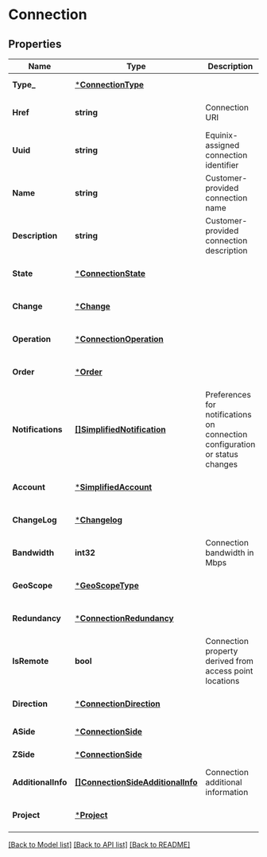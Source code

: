# Connection

## Properties
Name | Type | Description | Notes
------------ | ------------- | ------------- | -------------
**Type_** | [***ConnectionType**](ConnectionType.md) |  | [default to null]
**Href** | **string** | Connection URI | [optional] [default to null]
**Uuid** | **string** | Equinix-assigned connection identifier | [optional] [default to null]
**Name** | **string** | Customer-provided connection name | [default to null]
**Description** | **string** | Customer-provided connection description | [optional] [default to null]
**State** | [***ConnectionState**](ConnectionState.md) |  | [optional] [default to null]
**Change** | [***Change**](Change.md) |  | [optional] [default to null]
**Operation** | [***ConnectionOperation**](ConnectionOperation.md) |  | [optional] [default to null]
**Order** | [***Order**](Order.md) |  | [optional] [default to null]
**Notifications** | [**[]SimplifiedNotification**](SimplifiedNotification.md) | Preferences for notifications on connection configuration or status changes | [optional] [default to null]
**Account** | [***SimplifiedAccount**](SimplifiedAccount.md) |  | [optional] [default to null]
**ChangeLog** | [***Changelog**](Changelog.md) |  | [optional] [default to null]
**Bandwidth** | **int32** | Connection bandwidth in Mbps | [default to null]
**GeoScope** | [***GeoScopeType**](GeoScopeType.md) |  | [optional] [default to null]
**Redundancy** | [***ConnectionRedundancy**](ConnectionRedundancy.md) |  | [optional] [default to null]
**IsRemote** | **bool** | Connection property derived from access point locations | [optional] [default to null]
**Direction** | [***ConnectionDirection**](ConnectionDirection.md) |  | [optional] [default to null]
**ASide** | [***ConnectionSide**](ConnectionSide.md) |  | [default to null]
**ZSide** | [***ConnectionSide**](ConnectionSide.md) |  | [default to null]
**AdditionalInfo** | [**[]ConnectionSideAdditionalInfo**](ConnectionSideAdditionalInfo.md) | Connection additional information | [optional] [default to null]
**Project** | [***Project**](Project.md) |  | [optional] [default to null]

[[Back to Model list]](../README.md#documentation-for-models) [[Back to API list]](../README.md#documentation-for-api-endpoints) [[Back to README]](../README.md)


